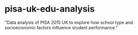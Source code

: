 # pisa-uk-edu-analysis
"Data analysis of PISA 2015 UK to explore how school type and socioeconomic factors influence student performance."
